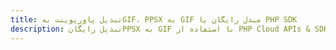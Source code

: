 ---title: تبدیل پاورپوینت بهGIF، PPSX به GIF مبدل رایگان یا PHP SDKdescription: تبدیل رایگانPPSX به GIF با استفاده از PHP Cloud APIs & SDK. همچنین اسناد Microsoft PowerPoint را در Cloud ایجاد، ویرایش و رندر کنید.---